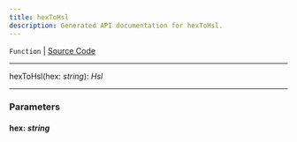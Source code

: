 ```yaml
---
title: hexToHsl
description: Generated API documentation for hexToHsl.
---
```


`Function` | [Source Code](https://github.com/mrCamelCode/jtjs-view/blob/a61e749933670420ad6d3edf813c05a00094ef7d/lib/color.util.ts#L41)

---

hexToHsl(hex: _string_): _Hsl_

---

### Parameters

#### hex: _string_